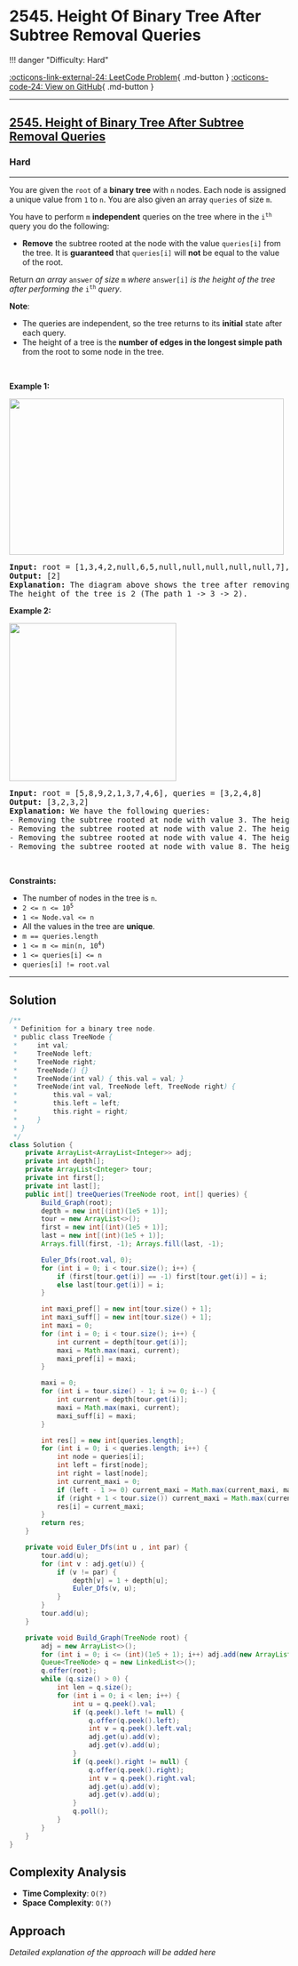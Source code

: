 # 2545. Height Of Binary Tree After Subtree Removal Queries

!!! danger "Difficulty: Hard"

[:octicons-link-external-24: LeetCode Problem](https://leetcode.com/problems/height-of-binary-tree-after-subtree-removal-queries/){ .md-button }
[:octicons-code-24: View on GitHub](https://github.com/RAJ8664/Leetcode/tree/master/2545-height-of-binary-tree-after-subtree-removal-queries){ .md-button }

---

<h2><a href="https://leetcode.com/problems/height-of-binary-tree-after-subtree-removal-queries">2545. Height of Binary Tree After Subtree Removal Queries</a></h2><h3>Hard</h3><hr><p>You are given the <code>root</code> of a <strong>binary tree</strong> with <code>n</code> nodes. Each node is assigned a unique value from <code>1</code> to <code>n</code>. You are also given an array <code>queries</code> of size <code>m</code>.</p>

<p>You have to perform <code>m</code> <strong>independent</strong> queries on the tree where in the <code>i<sup>th</sup></code> query you do the following:</p>

<ul>
	<li><strong>Remove</strong> the subtree rooted at the node with the value <code>queries[i]</code> from the tree. It is <strong>guaranteed</strong> that <code>queries[i]</code> will <strong>not</strong> be equal to the value of the root.</li>
</ul>

<p>Return <em>an array </em><code>answer</code><em> of size </em><code>m</code><em> where </em><code>answer[i]</code><em> is the height of the tree after performing the </em><code>i<sup>th</sup></code><em> query</em>.</p>

<p><strong>Note</strong>:</p>

<ul>
	<li>The queries are independent, so the tree returns to its <strong>initial</strong> state after each query.</li>
	<li>The height of a tree is the <strong>number of edges in the longest simple path</strong> from the root to some node in the tree.</li>
</ul>

<p>&nbsp;</p>
<p><strong class="example">Example 1:</strong></p>
<img alt="" src="https://assets.leetcode.com/uploads/2022/09/07/binaryytreeedrawio-1.png" style="width: 495px; height: 281px;" />
<pre>
<strong>Input:</strong> root = [1,3,4,2,null,6,5,null,null,null,null,null,7], queries = [4]
<strong>Output:</strong> [2]
<strong>Explanation:</strong> The diagram above shows the tree after removing the subtree rooted at node with value 4.
The height of the tree is 2 (The path 1 -&gt; 3 -&gt; 2).
</pre>

<p><strong class="example">Example 2:</strong></p>
<img alt="" src="https://assets.leetcode.com/uploads/2022/09/07/binaryytreeedrawio-2.png" style="width: 301px; height: 284px;" />
<pre>
<strong>Input:</strong> root = [5,8,9,2,1,3,7,4,6], queries = [3,2,4,8]
<strong>Output:</strong> [3,2,3,2]
<strong>Explanation:</strong> We have the following queries:
- Removing the subtree rooted at node with value 3. The height of the tree becomes 3 (The path 5 -&gt; 8 -&gt; 2 -&gt; 4).
- Removing the subtree rooted at node with value 2. The height of the tree becomes 2 (The path 5 -&gt; 8 -&gt; 1).
- Removing the subtree rooted at node with value 4. The height of the tree becomes 3 (The path 5 -&gt; 8 -&gt; 2 -&gt; 6).
- Removing the subtree rooted at node with value 8. The height of the tree becomes 2 (The path 5 -&gt; 9 -&gt; 3).
</pre>

<p>&nbsp;</p>
<p><strong>Constraints:</strong></p>

<ul>
	<li>The number of nodes in the tree is <code>n</code>.</li>
	<li><code>2 &lt;= n &lt;= 10<sup>5</sup></code></li>
	<li><code>1 &lt;= Node.val &lt;= n</code></li>
	<li>All the values in the tree are <strong>unique</strong>.</li>
	<li><code>m == queries.length</code></li>
	<li><code>1 &lt;= m &lt;= min(n, 10<sup>4</sup>)</code></li>
	<li><code>1 &lt;= queries[i] &lt;= n</code></li>
	<li><code>queries[i] != root.val</code></li>
</ul>


---

## Solution

```java
/**
 * Definition for a binary tree node.
 * public class TreeNode {
 *     int val;
 *     TreeNode left;
 *     TreeNode right;
 *     TreeNode() {}
 *     TreeNode(int val) { this.val = val; }
 *     TreeNode(int val, TreeNode left, TreeNode right) {
 *         this.val = val;
 *         this.left = left;
 *         this.right = right;
 *     }
 * }
 */
class Solution {
    private ArrayList<ArrayList<Integer>> adj;
    private int depth[];
    private ArrayList<Integer> tour;
    private int first[];
    private int last[];
    public int[] treeQueries(TreeNode root, int[] queries) {
        Build_Graph(root);
        depth = new int[(int)(1e5 + 1)];
        tour = new ArrayList<>();
        first = new int[(int)(1e5 + 1)];
        last = new int[(int)(1e5 + 1)];
        Arrays.fill(first, -1); Arrays.fill(last, -1);

        Euler_Dfs(root.val, 0);
        for (int i = 0; i < tour.size(); i++) {
            if (first[tour.get(i)] == -1) first[tour.get(i)] = i;
            else last[tour.get(i)] = i;
        }

        int maxi_pref[] = new int[tour.size() + 1];
        int maxi_suff[] = new int[tour.size() + 1];
        int maxi = 0;
        for (int i = 0; i < tour.size(); i++) {
            int current = depth[tour.get(i)];
            maxi = Math.max(maxi, current);
            maxi_pref[i] = maxi;
        }

        maxi = 0;
        for (int i = tour.size() - 1; i >= 0; i--) {
            int current = depth[tour.get(i)];
            maxi = Math.max(maxi, current);
            maxi_suff[i] = maxi;
        }

        int res[] = new int[queries.length];
        for (int i = 0; i < queries.length; i++) {
            int node = queries[i];
            int left = first[node];
            int right = last[node];
            int current_maxi = 0;
            if (left - 1 >= 0) current_maxi = Math.max(current_maxi, maxi_pref[left - 1]);
            if (right + 1 < tour.size()) current_maxi = Math.max(current_maxi, maxi_suff[right + 1]);
            res[i] = current_maxi;
        }
        return res;
    }

    private void Euler_Dfs(int u , int par) {
        tour.add(u);
        for (int v : adj.get(u)) {
            if (v != par) {
                depth[v] = 1 + depth[u];
                Euler_Dfs(v, u);
            }
        }
        tour.add(u);
    }

    private void Build_Graph(TreeNode root) {
        adj = new ArrayList<>();
        for (int i = 0; i <= (int)(1e5 + 1); i++) adj.add(new ArrayList<>());
        Queue<TreeNode> q = new LinkedList<>();
        q.offer(root);
        while (q.size() > 0) {
            int len = q.size();
            for (int i = 0; i < len; i++) {
                int u = q.peek().val;
                if (q.peek().left != null) {
                    q.offer(q.peek().left);
                    int v = q.peek().left.val;
                    adj.get(u).add(v);
                    adj.get(v).add(u);
                }
                if (q.peek().right != null) {
                    q.offer(q.peek().right);
                    int v = q.peek().right.val;
                    adj.get(u).add(v);
                    adj.get(v).add(u);
                }
                q.poll();
            }
        }
    }
}
```

## Complexity Analysis

- **Time Complexity**: `O(?)`
- **Space Complexity**: `O(?)`

## Approach

*Detailed explanation of the approach will be added here*

